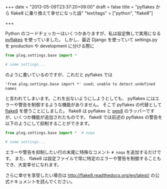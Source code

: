 +++
date = "2013-05-09T23:37:20+09:00"
draft = false
title = "pyflakes から flake8 に乗り換えて幸せになった話"
"text/tags" = ["python", "flake8"]

+++

Python のコードチェッカーはいくつかありますが、私は設定無しで実用になる [pyflakes](https://pypi.python.org/pypi/pyflakes) を使っていました。
しかし、最近 Django を使っていて settings.py を production や development に分ける際に

```python
from plog.settings.base import *

# some settings...
```

のように書いているのですが、これだと pyflakes では

```
'from plog.settings.base import *' used; unable to detect undefined names
```

と言われてしまいます。これを出ないようにしようとしても、 pyflakes にはエラーや警告を制御するような機能がありません。
そこで pyflakes の代替として [flake8](https://pypi.python.org/pypi/flake8) を使うことにしました。
flake8 は pyflakes と [pep8](https://pypi.python.org/pypi/pep8) のラッパーですが、いくつか機能が追加されたものです。
flake8 では前述の pyflakes の警告を以下のようにして抑制することができます。

```python
from plog.settings.base import *  # noqa

# some settings...
```

エラーや警告を抑制したい行の末尾に特殊なコメント `# noqa` を追加するだけです。
また、 flake8 は設定ファイルで常に特定のエラーや警告を制御することもでき、大変幸せになれます。

さらに幸せを享受したい場合は http://flake8.readthedocs.org/en/latest/ の公式ドキュメントを読んでください。
